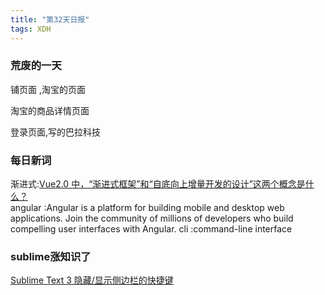 ```yaml
---
title: "第32天日报"
tags: XDH  
---
```


### 荒废的一天

铺页面 ,淘宝的页面

淘宝的商品详情页面

登录页面,写的巴拉科技

### 每日新词
渐进式:[Vue2.0 中，“渐进式框架”和“自底向上增量开发的设计”这两个概念是什么？](https://victorfengming.github.io/2019/09/14/vue-concept/)    
angular :Angular is a platform for building mobile and desktop web applications. Join the community of millions of developers who build compelling user interfaces with Angular.
cli  :command-line interface

### sublime涨知识了
[Sublime Text 3 隐藏/显示侧边栏的快捷键](https://blog.csdn.net/jiulongls/article/details/81041949)